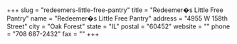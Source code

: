 +++
slug = "redeemers-little-free-pantry"
title = "Redeemer�s Little Free Pantry"
name = "Redeemer�s Little Free Pantry"
address = "4955 W 158th Street"
city = "Oak Forest"
state = "IL"
postal = "60452"
website = ""
phone = "708 687-2432"
fax = ""
+++
